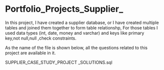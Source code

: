 # Portfolio_Projects_Supplier_
In this project, I have created a supplier database, or I have created multiple tables and joined them together to form table relationshp,
For those tables I used data types (int, date, money and varchar) and keys like primary key,not null,null ,check constraints.

As the name of the file is shown below, all the questions related to this project are available in it.

SUPPLIER_CASE_STUDY_PROJECT _SOLUTIONS.sql




